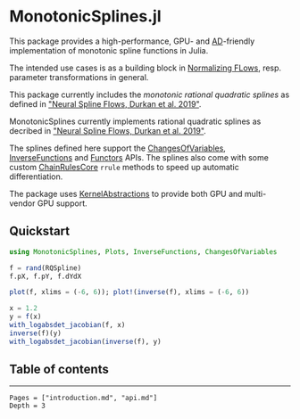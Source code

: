 # MonotonicSplines.jl

This package provides a high-performance, GPU- and
[AD](https://en.wikipedia.org/wiki/Automatic_differentiation)-friendly implementation of monotonic spline functions in Julia.

The intended use cases is as a building block in [Normalizing FLows](https://en.wikipedia.org/wiki/Flow-based_generative_model), resp. parameter transformations in general.

This package currently includes the *monotonic rational quadratic splines* as defined in ["Neural Spline Flows, Durkan et al. 2019"](https://arxiv.org/abs/1906.04032).

MonotonicSplines currently implements rational quadratic splines as decribed in ["Neural Spline Flows, Durkan et al. 2019"](https://arxiv.org/abs/1906.04032).

The splines defined here support the [ChangesOfVariables](https://github.com/JuliaMath/ChangesOfVariables.jl), [InverseFunctions](https://github.com/JuliaMath/InverseFunctions.jl) and [Functors](https://github.com/FluxML/Functors.jl) APIs. The splines also come with some custom [ChainRulesCore](https://github.com/JuliaDiff/ChainRulesCore.jl) `rrule` methods to speed up automatic differentiation.

The package uses [KernelAbstractions](https://github.com/JuliaGPU/KernelAbstractions.jl) to provide both GPU and multi-vendor GPU support.


## Quickstart

```julia
using MonotonicSplines, Plots, InverseFunctions, ChangesOfVariables

f = rand(RQSpline)
f.pX, f.pY, f.dYdX

plot(f, xlims = (-6, 6)); plot!(inverse(f), xlims = (-6, 6))

x = 1.2
y = f(x)
with_logabsdet_jacobian(f, x)
inverse(f)(y)
with_logabsdet_jacobian(inverse(f), y)
```

## Table of contents
---

```@contents
Pages = ["introduction.md", "api.md"]
Depth = 3
```
